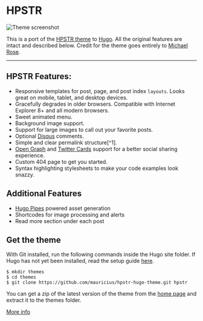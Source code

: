 # HPSTR
![Theme screenshot](https://raw.githubusercontent.com/dldx/hpstr-hugo-theme/master/images/screenshot.png)

This is a port of the [HPSTR theme](http://github.com/mmistakes/hpstr-jekyll-theme) to [Hugo](https://gohugo.io). All the original features are intact and described below. Credit for the theme goes entirely to [Michael Rose](http://github.com/mmistakes).

---

## HPSTR Features:

* Responsive templates for post, page, and post index `layouts`. Looks great on mobile, tablet, and desktop devices.
* Gracefully degrades in older browsers. Compatible with Internet Explorer 8+ and all modern browsers.
* Sweet animated menu.
* Background image support.
* Support for large images to call out your favorite posts.
* Optional [Disqus](http://disqus.com) comments.
* Simple and clear permalink structure[^1].
* [Open Graph](https://developers.facebook.com/docs/opengraph/) and [Twitter Cards](https://dev.twitter.com/docs/cards) support for a better social sharing experience.
* Custom 404 page to get you started.
* Syntax highlighting stylesheets to make your code examples look snazzy.

## Additional Features

* [Hugo Pipes](https://gohugo.io/hugo-pipes/) powered asset generation
* Shortcodes for image processing and alerts
* Read more section under each post

## Get the theme
With Git installed, run the following commands inside the Hugo site folder. If Hugo has not yet been installed, read the setup guide [here](https://gohugo.io/overview/installing/).

```
$ mkdir themes
$ cd themes
$ git clone https://github.com/mauricius/hpstr-hugo-theme.git hpstr
```

You can get a zip of the latest version of the theme from the [home page](https://github.com/mauricius/hpstr-hugo-theme) and extract it to the themes folder.

[More info](https://dldx.github.io/hpstr-hugo-theme/theme-setup/)
